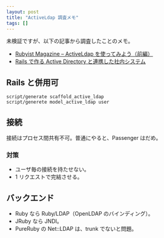 ```yaml
---
layout: post
title: "ActiveLdap 調査メモ"
tags: []
---
```


未検証ですが、以下の記事から調査したことのメモ。

- [Rubyist Magazine &#8211; ActiveLdap を使ってみよう（前編）](http://jp.rubyist.net/magazine/?0027-ActiveLdap)
- [Rails で作る Active Directory と連携した社内システム](http://www.clear-code.com/archives/rails-seminar-technical-night)

## Rails と併用可

```
script/generate scaffold_active_ldap
script/generete model_active_ldap user
```

## 接続

接続はプロセス間共有不可。普通にやると、Passenger はだめ。

### 対策

- ユーザ毎の接続を持たせない。
- 1 リクエストで完結させる。

## バックエンド

- Ruby なら Ruby/LDAP（OpenLDAP のバインディング）。
- JRuby なら JNDI。
- PureRuby の Net::LDAP は、trunk でないと問題。
